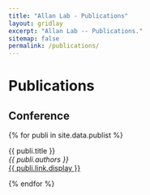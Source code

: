 ```yaml
---
title: "Allan Lab - Publications"
layout: gridlay
excerpt: "Allan Lab -- Publications."
sitemap: false
permalink: /publications/
---
```



# Publications

## Conference

{% for publi in site.data.publist %}

  {{ publi.title }} <br />
  <em>{{ publi.authors }} </em><br /><a href="{{ publi.link.url }}">{{ publi.link.display }}</a>

{% endfor %}

